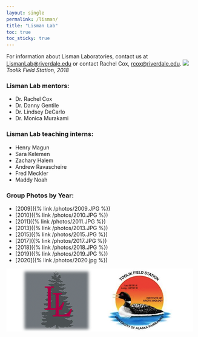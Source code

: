 ```yaml
---
layout: single
permalink: /lisman/
title: "Lisman Lab"
toc: true
toc_sticky: true
---
```

For information about Lisman Laboratories, contact us at
<LismanLab@riverdale.edu> or contact Rachel Cox, <rcox@riverdale.edu>.
![](/photos/toolik_2018_border.jpg)
*Toolik Field Station, 2018*

### Lisman Lab mentors:
* Dr. Rachel Cox
* Dr. Danny Gentile
* Dr. Lindsey DeCarlo
* Dr. Monica Murakami

### Lisman Lab teaching interns:
* Henry Magun
* Sara Kelemen
* Zachary Halem
* Andrew Ravascheire
* Fred Meckler
* Maddy Noah

### Group Photos by Year:  
* [2009]({% link /photos/2009.JPG %})  
* [2010]({% link /photos/2010.JPG %})  
* [2011]({% link /photos/2011.JPG %})  
* [2013]({% link /photos/2013.JPG %})  
* [2015]({% link /photos/2015.JPG %})  
* [2017]({% link /photos/2017.JPG %})  
* [2018]({% link /photos/2018.JPG %})    
* [2019]({% link /photos/2019.JPG %})
* [2020]({% link /photos/2020.jpg %})

![](/photos/lisman_toolik_logo.png)  
